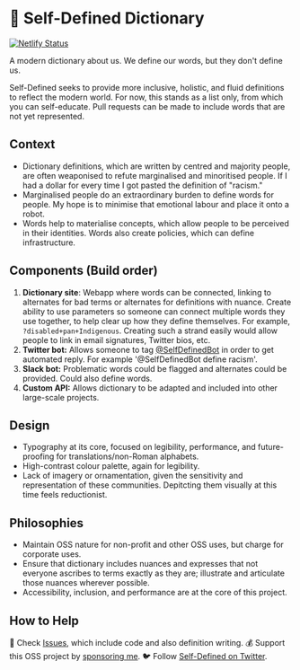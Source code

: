 # 📕 Self-Defined Dictionary
[![Netlify Status](https://api.netlify.com/api/v1/badges/82274e91-8f6a-474e-9b2a-fca29bb72d75/deploy-status)](https://app.netlify.com/sites/selfdefined/deploys)

A modern dictionary about us. We define our words, but they don't define us.

Self-Defined seeks to provide more inclusive, holistic, and fluid definitions to reflect the modern world.
For now, this stands as a list only, from which you can self-educate. Pull requests can be made to include words that are not yet represented.

## Context
- Dictionary definitions, which are written by centred and majority people, are often weaponised to refute marginalised and minoritised people. If I had a dollar for every time I got pasted the definition of "racism." 
- Marginalised people do an extraordinary burden to define words for people. My hope is to minimise that emotional labour and place it onto a robot.
- Words help to materialise concepts, which allow people to be perceived in their identities. Words also create policies, which can define infrastructure.

## Components (Build order)
1. **Dictionary site**: Webapp where words can be connected, linking to alternates for bad terms or alternates for definitions with nuance. Create ability to use parameters so someone can connect multiple words they use together, to help clear up how they define themselves. For example, `?disabled+pan+Indigenous`. Creating such a strand easily would allow people to link in email signatures, Twitter bios, etc.
2. **Twitter bot:** Allows someone to tag [@SelfDefinedBot](https://twitter.com/SelfDefinedBot) in order to get automated reply. For example '@SelfDefinedBot define racism'.
3. **Slack bot:** Problematic words could be flagged and alternates could be provided. Could also define words.
4. **Custom API:** Allows dictionary to be adapted and included into other large-scale projects. 

## Design
- Typography at its core, focused on legibility, performance, and future-proofing for translations/non-Roman alphabets.
- High-contrast colour palette, again for legibility.
- Lack of imagery or ornamentation, given the sensitivity and representation of these communities. Depitcting them visually at this time feels reductionist.

## Philosophies
- Maintain OSS nature for non-profit and other OSS uses, but charge for corporate uses.
- Ensure that dictionary includes nuances and expresses that not everyone ascribes to terms exactly as they are; illustrate and articulate those nuances wherever possible.
- Accessibility, inclusion, and performance are at the core of this project.

## How to Help
🐛 Check [Issues](https://github.com/tatianamac/selfdefined/issues), which include code and also definition writing.
💰 Support this OSS project by [sponsoring me](https://github.com/users/tatianamac/sponsorship).
🐦 Follow [Self-Defined on Twitter](https://twitter.com/selfdefinedapp).
